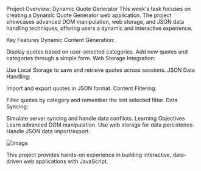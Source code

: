Project Overview: Dynamic Quote Generator
This week's task focuses on creating a Dynamic Quote Generator web application. The project showcases advanced DOM manipulation, web storage, and JSON data handling techniques, offering users a dynamic and interactive experience.

Key Features
Dynamic Content Generation:

Display quotes based on user-selected categories.
Add new quotes and categories through a simple form.
Web Storage Integration:

Use Local Storage to save and retrieve quotes across sessions.
JSON Data Handling:

Import and export quotes in JSON format.
Content Filtering:

Filter quotes by category and remember the last selected filter.
Data Syncing:

Simulate server syncing and handle data conflicts.
Learning Objectives
Learn advanced DOM manipulation.
Use web storage for data persistence.
Handle JSON data import/export.





![image](https://github.com/user-attachments/assets/88a3809e-a32f-4b7e-bc97-b688b9003d9a)










This project provides hands-on experience in building interactive, data-driven web applications with JavaScript.